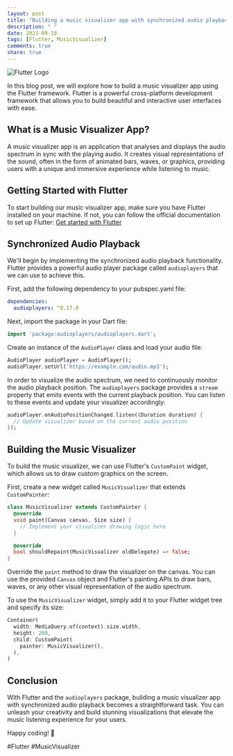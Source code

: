 ```yaml
---
layout: post
title: "Building a music visualizer app with synchronized audio playback in Flutter"
description: " "
date: 2023-09-18
tags: [Flutter, MusicVisualizer]
comments: true
share: true
---
```


![Flutter Logo](https://flutter.dev/images/flutter-logo-sharing.png)

In this blog post, we will explore how to build a music visualizer app using the Flutter framework. Flutter is a powerful cross-platform development framework that allows you to build beautiful and interactive user interfaces with ease.

## What is a Music Visualizer App?

A music visualizer app is an application that analyses and displays the audio spectrum in sync with the playing audio. It creates visual representations of the sound, often in the form of animated bars, waves, or graphics, providing users with a unique and immersive experience while listening to music.

## Getting Started with Flutter

To start building our music visualizer app, make sure you have Flutter installed on your machine. If not, you can follow the official documentation to set up Flutter: [Get started with Flutter](https://flutter.dev/docs/get-started/install)

## Synchronized Audio Playback

We'll begin by implementing the synchronized audio playback functionality. Flutter provides a powerful audio player package called `audioplayers` that we can use to achieve this.

First, add the following dependency to your pubspec.yaml file:

```yaml
dependencies:
  audioplayers: ^0.17.0
```

Next, import the package in your Dart file:

```dart
import 'package:audioplayers/audioplayers.dart';
```

Create an instance of the `AudioPlayer` class and load your audio file:

```dart
AudioPlayer audioPlayer = AudioPlayer();
audioPlayer.setUrl('https://example.com/audio.mp3');
```

In order to visualize the audio spectrum, we need to continuously monitor the audio playback position. The `audioplayers` package provides a `stream` property that emits events with the current playback position. You can listen to these events and update your visualizer accordingly:

```dart
audioPlayer.onAudioPositionChanged.listen((Duration duration) {
  // Update visualizer based on the current audio position
});
```

## Building the Music Visualizer

To build the music visualizer, we can use Flutter's `CustomPaint` widget, which allows us to draw custom graphics on the screen.

First, create a new widget called `MusicVisualizer` that extends `CustomPainter`:

```dart
class MusicVisualizer extends CustomPainter {
  @override
  void paint(Canvas canvas, Size size) {
    // Implement your visualizer drawing logic here
  }

  @override
  bool shouldRepaint(MusicVisualizer oldDelegate) => false;
}
```

Override the `paint` method to draw the visualizer on the canvas. You can use the provided `Canvas` object and Flutter's painting APIs to draw bars, waves, or any other visual representation of the audio spectrum.

To use the `MusicVisualizer` widget, simply add it to your Flutter widget tree and specify its size:

```dart
Container(
  width: MediaQuery.of(context).size.width,
  height: 200,
  child: CustomPaint(
    painter: MusicVisualizer(),
  ),
)
```

## Conclusion

With Flutter and the `audioplayers` package, building a music visualizer app with synchronized audio playback becomes a straightforward task. You can unleash your creativity and build stunning visualizations that elevate the music listening experience for your users.

Happy coding! 🎵

\#Flutter #MusicVisualizer